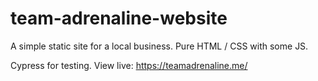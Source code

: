 # team-adrenaline-website
A simple static site for a local business. Pure HTML / CSS with some JS.

Cypress for testing.
View live: https://teamadrenaline.me/
